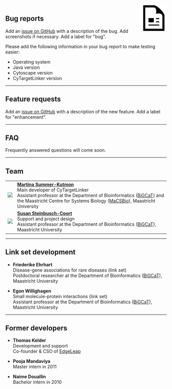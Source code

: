 <img src="images/citation.png" width="80" align="right"/>

## Bug reports
Add an [issue on GitHub](https://github.com/CyTargetLinker/cytargetlinker/issues) with a description of the bug. Add screenshots if necessary. Add a label for "bug".

Please add the following information in your bug report to make testing easier:
* Operating system
* Java version
* Cytoscape version
* CyTargetLinker version

***

## Feature requests
Add an [issue on GitHub](https://github.com/CyTargetLinker/cytargetlinker/issues) with a description of the new feature. Add a label for "enhancement".

***

## FAQ
Frequently answered questions will come soon.

***

## Team
<table border="0">
<tr>
<td><img src="images/mkutmon.jpeg" width="120"/></td>
<td>
<b><a href="https://www.linkedin.com/in/mkutmon/" target="_blank">Martina Summer-Kutmon</a></b>
<br/>Main developer of CyTargetLinker
<br/> Assistant professor at the Department of Bioinformatics (<a href="https://www.bigcat.unimaas.nl/" target="_blank">BiGCaT</a>) and the Maastricht Centre for Systems Biology (<a href="https://www.maastrichtuniversity.nl/research/maastricht-centre-systems-biology" target="_blank">MaCSBio</a>), Maastricht University
</td>
</tr>
<tr>
<td><img src="images/scoort.jpeg" width="120"/></td>
<td>
<b><a href="https://www.linkedin.com/in/susan-steinbusch-coort-6a47542/" target="_blank">Susan Steinbusch-Coort</a></b>
<br/> Support and project design
<br/> Assistant professor at the Department of Bioinformatics (<a href="https://www.bigcat.unimaas.nl/" target="_blank">BiGCaT</a>), Maastricht University
</td>
</tr>
</table>


***


## Link set development

* **Friederike Ehrhart**
<br/> Disease-gene associations for rare diseases (link set)
<br/> Postdoctoral researcher at the Department of Bioinformatics ([BiGCaT](https://www.bigcat.unimaas.nl/)), Maastricht University

* **Egon Willighagen**
<br/> Small molecule-protein interactions (link set)
<br/> Assistant professor at the Department of Bioinformatics ([BiGCaT](https://www.bigcat.unimaas.nl/)), Maastricht University


***


## Former developers

* **Thomas Kelder**
<br/> Development and support
<br/> Co-founder & CSO of [EdgeLeap](https://www.edgeleap.com/)

* **Pooja Mandaviya**
<br/> Master intern in 2011

* **Naime Douallin**
<br/> Bachelor intern in 2010
